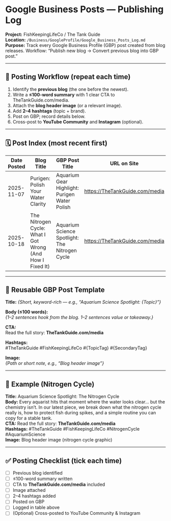 # Google Business Posts — Publishing Log
**Project:** FishKeepingLifeCo / The Tank Guide  
**Location:** `/Business/GoogleProfile/Google_Business_Posts_Log.md`  
**Purpose:** Track every Google Business Profile (GBP) post created from blog releases. Workflow: “Publish new blog → Convert previous blog into GBP post.”

---

## 📌 Posting Workflow (repeat each time)
1. Identify the **previous blog** (the one before the newest).
2. Write a **≤100-word summary** with 1 clear CTA to TheTankGuide.com/media.
3. Attach the **blog header image** (or a relevant image).
4. Add **2–4 hashtags** (topic + brand).
5. Post on GBP; record details below.
6. Cross-post to **YouTube Community** and **Instagram** (optional).

---

## 🗓️ Post Index (most recent first)
| Date Posted | Blog Title | GBP Post Title | URL on Site | Image Used | Hashtags | Notes |
|---|---|---|---|---|---|---|
| 2025-11-07 | Purigen: Polish Your Water Clarity | Aquarium Gear Highlight: Purigen Water Polish | https://TheTankGuide.com/media | Purigen header image | #TheTankGuide #FishKeepingLifeCo #Purigen #AquariumGear | Repurposed blog after new Cycle Check post |
| 2025-10-18 | The Nitrogen Cycle: What I Got Wrong (And How I Fixed It) | Aquarium Science Spotlight: The Nitrogen Cycle | https://TheTankGuide.com/media | Nitrogen Cycle header | #TheTankGuide #FishKeepingLifeCo #NitrogenCycle #AquariumScience | First GBP post from blog cadence |

---

## 🧩 Reusable GBP Post Template
**Title:** _{Short, keyword-rich — e.g., “Aquarium Science Spotlight: {Topic}”}_

**Body (≤100 words):**  
_{1–2 sentences hook from the blog. 1–2 sentences value or takeaway.}_

**CTA:**  
Read the full story: **TheTankGuide.com/media**

**Hashtags:**  
#TheTankGuide #FishKeepingLifeCo #{TopicTag} #{SecondaryTag}

**Image:**  
_{Path or short note, e.g., “Blog header image”}_

---

## 🧠 Example (Nitrogen Cycle)
**Title:** Aquarium Science Spotlight: The Nitrogen Cycle  
**Body:** Every aquarist hits that moment where the water looks clear… but the chemistry isn’t. In our latest piece, we break down what the nitrogen cycle really is, how to protect fish during spikes, and a simple routine you can copy for a stable tank.  
**CTA:** Read the full story: **TheTankGuide.com/media**  
**Hashtags:** #TheTankGuide #FishKeepingLifeCo #NitrogenCycle #AquariumScience  
**Image:** Blog header image (nitrogen cycle graphic)

---

## ✅ Posting Checklist (tick each time)
- [ ] Previous blog identified
- [ ] ≤100-word summary written
- [ ] CTA to **TheTankGuide.com/media** included
- [ ] Image attached
- [ ] 2–4 hashtags added
- [ ] Posted on GBP
- [ ] Logged in table above
- [ ] (Optional) Cross-posted to YouTube Community & Instagram
